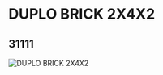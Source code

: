 # DUPLO BRICK 2X4X2
## 31111
![DUPLO BRICK 2X4X2](https://lc-www-live-s.legocdn.com/media/bricks/5/2/4107913.jpg)